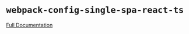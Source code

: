 # `webpack-config-single-spa-react-ts`

[Full Documentation](https://single-spa.js.org/docs/create-single-spa#webpack-config-single-spa-react-ts)
